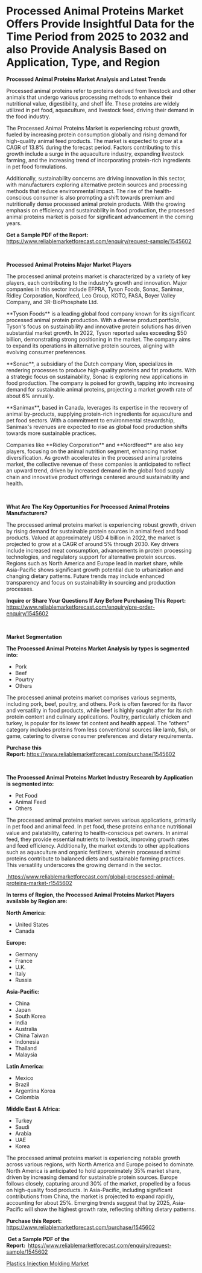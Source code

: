 <p><h1>Processed Animal Proteins Market Offers Provide Insightful Data for the Time Period from 2025 to 2032 and also Provide Analysis Based on Application, Type, and Region</h1></p><p><strong>Processed Animal Proteins Market Analysis and Latest Trends</strong></p>
<p><p>Processed animal proteins refer to proteins derived from livestock and other animals that undergo various processing methods to enhance their nutritional value, digestibility, and shelf life. These proteins are widely utilized in pet food, aquaculture, and livestock feed, driving their demand in the food industry.</p><p>The Processed Animal Proteins Market is experiencing robust growth, fueled by increasing protein consumption globally and rising demand for high-quality animal feed products. The market is expected to grow at a CAGR of 13.8% during the forecast period. Factors contributing to this growth include a surge in the aquaculture industry, expanding livestock farming, and the increasing trend of incorporating protein-rich ingredients in pet food formulations.</p><p>Additionally, sustainability concerns are driving innovation in this sector, with manufacturers exploring alternative protein sources and processing methods that reduce environmental impact. The rise of the health-conscious consumer is also prompting a shift towards premium and nutritionally dense processed animal protein products. With the growing emphasis on efficiency and sustainability in food production, the processed animal proteins market is poised for significant advancement in the coming years.</p></p>
<p><strong>Get a Sample PDF of the Report:&nbsp;</strong> <a href="https://www.reliablemarketforecast.com/enquiry/request-sample/1545602?utm_campaign=3528&utm_medium=2&utm_source=Github&utm_content=ia&utm_term=31032025&utm_id=processed-animal-proteins">https://www.reliablemarketforecast.com/enquiry/request-sample/1545602</a></p>
<p>&nbsp;</p>
<p><strong>Processed Animal Proteins Major Market Players</strong></p>
<p><p>The processed animal proteins market is characterized by a variety of key players, each contributing to the industry's growth and innovation. Major companies in this sector include EFPRA, Tyson Foods, Sonac, Sanimax, Ridley Corporation, Nordfeed, Leo Group, KOTO, FASA, Boyer Valley Company, and 3R-BioPhosphate Ltd.</p><p>**Tyson Foods** is a leading global food company known for its significant processed animal protein production. With a diverse product portfolio, Tyson's focus on sustainability and innovative protein solutions has driven substantial market growth. In 2022, Tyson reported sales exceeding $50 billion, demonstrating strong positioning in the market. The company aims to expand its operations in alternative protein sources, aligning with evolving consumer preferences.</p><p>**Sonac**, a subsidiary of the Dutch company Vion, specializes in rendering processes to produce high-quality proteins and fat products. With a strategic focus on sustainability, Sonac is exploring new applications in food production. The company is poised for growth, tapping into increasing demand for sustainable animal proteins, projecting a market growth rate of about 6% annually.</p><p>**Sanimax**, based in Canada, leverages its expertise in the recovery of animal by-products, supplying protein-rich ingredients for aquaculture and pet food sectors. With a commitment to environmental stewardship, Sanimax's revenues are expected to rise as global food production shifts towards more sustainable practices.</p><p>Companies like **Ridley Corporation** and **Nordfeed** are also key players, focusing on the animal nutrition segment, enhancing market diversification. As growth accelerates in the processed animal proteins market, the collective revenue of these companies is anticipated to reflect an upward trend, driven by increased demand in the global food supply chain and innovative product offerings centered around sustainability and health.</p></p>
<p>&nbsp;</p>
<p><strong>What Are The Key Opportunities For Processed Animal Proteins Manufacturers?</strong></p>
<p><p>The processed animal proteins market is experiencing robust growth, driven by rising demand for sustainable protein sources in animal feed and food products. Valued at approximately USD 4 billion in 2022, the market is projected to grow at a CAGR of around 5% through 2030. Key drivers include increased meat consumption, advancements in protein processing technologies, and regulatory support for alternative protein sources. Regions such as North America and Europe lead in market share, while Asia-Pacific shows significant growth potential due to urbanization and changing dietary patterns. Future trends may include enhanced transparency and focus on sustainability in sourcing and production processes.</p></p>
<p><strong>Inquire or Share Your Questions If Any Before Purchasing This Report:</strong> <a href="https://www.reliablemarketforecast.com/enquiry/pre-order-enquiry/1545602?utm_campaign=3528&utm_medium=2&utm_source=Github&utm_content=ia&utm_term=31032025&utm_id=processed-animal-proteins">https://www.reliablemarketforecast.com/enquiry/pre-order-enquiry/1545602</a></p>
<p>&nbsp;</p>
<p><strong>Market Segmentation</strong></p>
<p><strong>The Processed Animal Proteins Market Analysis by types is segmented into:</strong></p>
<p><ul><li>Pork</li><li>Beef</li><li>Pourtry</li><li>Others</li></ul></p>
<p><p>The processed animal proteins market comprises various segments, including pork, beef, poultry, and others. Pork is often favored for its flavor and versatility in food products, while beef is highly sought after for its rich protein content and culinary applications. Poultry, particularly chicken and turkey, is popular for its lower fat content and health appeal. The "others" category includes proteins from less conventional sources like lamb, fish, or game, catering to diverse consumer preferences and dietary requirements.</p></p>
<p><strong>Purchase this Report:&nbsp;</strong><a href="https://www.reliablemarketforecast.com/purchase/1545602?utm_campaign=3528&utm_medium=2&utm_source=Github&utm_content=ia&utm_term=31032025&utm_id=processed-animal-proteins">https://www.reliablemarketforecast.com/purchase/1545602</a></p>
<p>&nbsp;</p>
<p><strong>The Processed Animal Proteins Market Industry Research by Application is segmented into:</strong></p>
<p><ul><li>Pet Food</li><li>Animal Feed</li><li>Others</li></ul></p>
<p><p>The processed animal proteins market serves various applications, primarily in pet food and animal feed. In pet food, these proteins enhance nutritional value and palatability, catering to health-conscious pet owners. In animal feed, they provide essential nutrients to livestock, improving growth rates and feed efficiency. Additionally, the market extends to other applications such as aquaculture and organic fertilizers, wherein processed animal proteins contribute to balanced diets and sustainable farming practices. This versatility underscores the growing demand in the sector.</p></p>
<p><a href="https://www.reliablemarketforecast.com/global-processed-animal-proteins-market-r1545602?utm_campaign=3528&utm_medium=2&utm_source=Github&utm_content=ia&utm_term=31032025&utm_id=processed-animal-proteins">&nbsp;https://www.reliablemarketforecast.com/global-processed-animal-proteins-market-r1545602</a></p>
<p><strong>In terms of Region, the Processed Animal Proteins Market Players available by Region are:</strong></p>
<p>
    <p> <strong> North America: </strong>
        <ul>
            <li>United States</li>
            <li>Canada</li>
        </ul>
        </p> 
    <p> <strong> Europe: </strong>
        <ul>
            <li>Germany</li>
            <li>France</li>
            <li>U.K.</li>
            <li>Italy</li>
            <li>Russia</li>
        </ul>
        </p> 
    <p> <strong> Asia-Pacific: </strong>
        <ul>
            <li>China</li>
            <li>Japan</li>
            <li>South Korea</li>
            <li>India</li>
            <li>Australia</li>
            <li>China Taiwan</li>
            <li>Indonesia</li>
            <li>Thailand</li>
            <li>Malaysia</li>
        </ul>
        </p> 
    <p> <strong> Latin America: </strong>
        <ul>
            <li>Mexico</li>
            <li>Brazil</li>
            <li>Argentina Korea</li>
            <li>Colombia</li>
        </ul>
        </p> 
    <p> <strong> Middle East & Africa: </strong>
        <ul>
            <li>Turkey</li>
            <li>Saudi</li>
            <li>Arabia</li>
            <li>UAE</li>
            <li>Korea</li>
        </ul>
    </p>
    </p>
<p><p>The processed animal proteins market is experiencing notable growth across various regions, with North America and Europe poised to dominate. North America is anticipated to hold approximately 35% market share, driven by increasing demand for sustainable protein sources. Europe follows closely, capturing around 30% of the market, propelled by a focus on high-quality food products. In Asia-Pacific, including significant contributions from China, the market is projected to expand rapidly, accounting for about 25%. Emerging trends suggest that by 2025, Asia-Pacific will show the highest growth rate, reflecting shifting dietary patterns.</p></p>
<p><strong>Purchase this Report: </strong><a href="https://www.reliablemarketforecast.com/purchase/1545602?utm_campaign=3528&utm_medium=2&utm_source=Github&utm_content=ia&utm_term=31032025&utm_id=processed-animal-proteins">https://www.reliablemarketforecast.com/purchase/1545602</a></p>
<p>&nbsp;<strong>Get a Sample PDF of the Report:&nbsp;&nbsp;</strong><a href="https://www.reliablemarketforecast.com/enquiry/request-sample/1545602?utm_campaign=3528&utm_medium=2&utm_source=Github&utm_content=ia&utm_term=31032025&utm_id=processed-animal-proteins">https://www.reliablemarketforecast.com/enquiry/request-sample/1545602</a></p>
<p><strong></strong></p>
<p><p><a href="https://github.com/storcweithzg/Market-Research-Report-List-1/blob/main/plastics-injection-molding-market.md?utm_campaign=3528&utm_medium=2&utm_source=Github&utm_content=ia&utm_term=31032025&utm_id=processed-animal-proteins">Plastics Injection Molding Market</a></p></p>